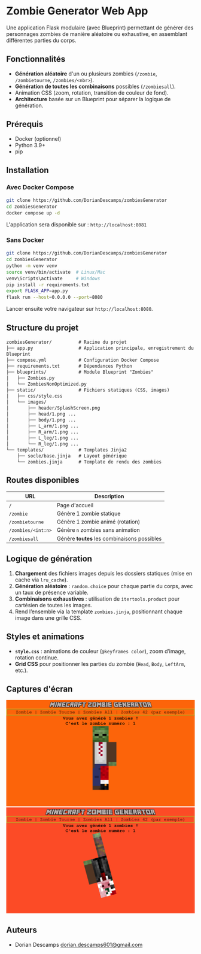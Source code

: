# Zombie Generator Web App

Une application Flask modulaire (avec Blueprint) permettant de générer des personnages zombies de manière aléatoire ou exhaustive, en assemblant différentes parties du corps.

## Fonctionnalités

- **Génération aléatoire** d'un ou plusieurs zombies (`/zombie`, `/zombietourne`, `/zombies/<nbr>`).
- **Génération de toutes les combinaisons** possibles (`/zombiesall`).
- Animation CSS (zoom, rotation, transition de couleur de fond).
- **Architecture** basée sur un Blueprint pour séparer la logique de génération.

## Prérequis

- Docker (optionnel)
- Python 3.9+
- pip

## Installation

### Avec Docker Compose

```bash
git clone https://github.com/DorianDescamps/zombiesGenerator
cd zombiesGenerator
docker compose up -d
```

L'application sera disponible sur : `http://localhost:8081`

### Sans Docker

```bash
git clone https://github.com/DorianDescamps/zombiesGenerator
cd zombiesGenerator
python -m venv venv
source venv/bin/activate  # Linux/Mac
venv\Scripts\activate     # Windows
pip install -r requirements.txt
export FLASK_APP=app.py
flask run --host=0.0.0.0 --port=8080
```

Lancer ensuite votre navigateur sur `http://localhost:8080`.

## Structure du projet

```
zombiesGenerator/          # Racine du projet
├── app.py                 # Application principale, enregistrement du Blueprint
├── compose.yml            # Configuration Docker Compose
├── requirements.txt       # Dépendances Python
├── blueprints/            # Module Blueprint "Zombies"
│   ├── Zombies.py
│   └── ZombiesNonOptimized.py
├── static/                # Fichiers statiques (CSS, images)
│   ├── css/style.css
│   └── images/
│       ├── header/SplashScreen.png
│       ├── head/1.png ...
│       ├── body/1.png ...
│       ├── L_arm/1.png ...
│       ├── R_arm/1.png ...
│       ├── L_leg/1.png ...
│       └── R_leg/1.png ...
└── templates/             # Templates Jinja2
    ├── socle/base.jinja   # Layout générique
    └── zombies.jinja      # Template de rendu des zombies
```

## Routes disponibles

| URL                   | Description                                      |
|-----------------------|--------------------------------------------------|
| `/`                   | Page d'accueil                                   |
| `/zombie`             | Génère 1 zombie statique                         |
| `/zombietourne`       | Génère 1 zombie animé (rotation)                 |
| `/zombies/<int:n>`    | Génère `n` zombies sans animation                |
| `/zombiesall`         | Génère **toutes** les combinaisons possibles     |

## Logique de génération

1. **Chargement** des fichiers images depuis les dossiers statiques (mise en cache via `lru_cache`).
2. **Génération aléatoire** : `random.choice` pour chaque partie du corps, avec un taux de présence variable.
3. **Combinaisons exhaustives** : utilisation de `itertools.product` pour cartésien de toutes les images.
4. Rend l’ensemble via la template `zombies.jinja`, positionnant chaque image dans une grille CSS.

## Styles et animations

- **`style.css`** : animations de couleur (`@keyframes color`), zoom d’image, rotation continue.
- **Grid CSS** pour positionner les parties du zombie (`Head`, `Body`, `LeftArm`, etc.).

## Captures d'écran

![1 Zombie /zombie](screenshots/1.png)
![tourne /zombietourne](screenshots/tourne.png)

## Auteurs

- Dorian Descamps <dorian.descamps601@gmail.com>
